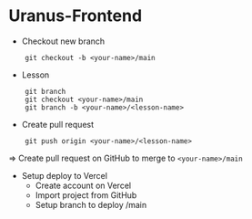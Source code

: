 # Uranus-Frontend

- Checkout new branch
```
    git checkout -b <your-name>/main    
```
- Lesson
```
    git branch
    git checkout <your-name>/main
    git branch -b <your-name>/<lesson-name>
```
- Create pull request
```
    git push origin <your-name>/<lesson-name>
```
=> Create pull request on GitHub to merge to ```<your-name>/main```
- Setup deploy to Vercel
  - Create account on Vercel
  - Import project from GitHub
  - Setup branch to deploy <your-name>/main


